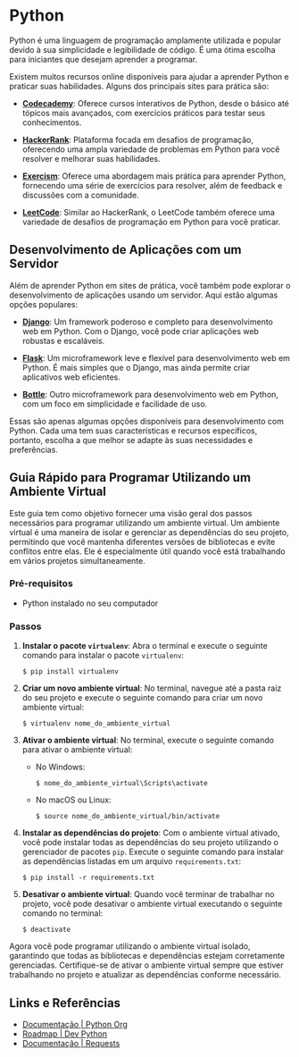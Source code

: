 # Python

Python é uma linguagem de programação amplamente utilizada e popular devido à sua simplicidade e legibilidade de código. É uma ótima escolha para iniciantes que desejam aprender a programar.

Existem muitos recursos online disponíveis para ajudar a aprender Python e praticar suas habilidades. Alguns dos principais sites para prática são:

- [**Codecademy**](www.codecademy.com): Oferece cursos interativos de Python, desde o básico até tópicos mais avançados, com exercícios práticos para testar seus conhecimentos.

- [**HackerRank**](www.hackerrank.com): Plataforma focada em desafios de programação, oferecendo uma ampla variedade de problemas em Python para você resolver e melhorar suas habilidades.

- [**Exercism**](www.exercism.io): Oferece uma abordagem mais prática para aprender Python, fornecendo uma série de exercícios para resolver, além de feedback e discussões com a comunidade.

- [**LeetCode**](leetcode.com): Similar ao HackerRank, o LeetCode também oferece uma variedade de desafios de programação em Python para você praticar.

## Desenvolvimento de Aplicações com um Servidor

Além de aprender Python em sites de prática, você também pode explorar o desenvolvimento de aplicações usando um servidor. Aqui estão algumas opções populares:

- [**Django**](www.djangoproject.com): Um framework poderoso e completo para desenvolvimento web em Python. Com o Django, você pode criar aplicações web robustas e escaláveis.

- [**Flask**](flask.pocoo.org): Um microframework leve e flexível para desenvolvimento web em Python. É mais simples que o Django, mas ainda permite criar aplicativos web eficientes.

- [**Bottle**](bottlepy.org): Outro microframework para desenvolvimento web em Python, com um foco em simplicidade e facilidade de uso.

Essas são apenas algumas opções disponíveis para desenvolvimento com Python. Cada uma tem suas características e recursos específicos, portanto, escolha a que melhor se adapte às suas necessidades e preferências.

## Guia Rápido para Programar Utilizando um Ambiente Virtual

Este guia tem como objetivo fornecer uma visão geral dos passos necessários para programar utilizando um ambiente virtual. Um ambiente virtual é uma maneira de isolar e gerenciar as dependências do seu projeto, permitindo que você mantenha diferentes versões de bibliotecas e evite conflitos entre elas. Ele é especialmente útil quando você está trabalhando em vários projetos simultaneamente.

### Pré-requisitos
- Python instalado no seu computador

### Passos

1. **Instalar o pacote `virtualenv`**: Abra o terminal e execute o seguinte comando para instalar o pacote `virtualenv`:

   ```
   $ pip install virtualenv
   ```

2. **Criar um novo ambiente virtual**: No terminal, navegue até a pasta raiz do seu projeto e execute o seguinte comando para criar um novo ambiente virtual:

   ```
   $ virtualenv nome_do_ambiente_virtual
   ```

3. **Ativar o ambiente virtual**: No terminal, execute o seguinte comando para ativar o ambiente virtual:

   - No Windows:

     ```
     $ nome_do_ambiente_virtual\Scripts\activate
     ```

   - No macOS ou Linux:

     ```
     $ source nome_do_ambiente_virtual/bin/activate
     ```

4. **Instalar as dependências do projeto**: Com o ambiente virtual ativado, você pode instalar todas as dependências do seu projeto utilizando o gerenciador de pacotes `pip`. Execute o seguinte comando para instalar as dependências listadas em um arquivo `requirements.txt`:

   ```
   $ pip install -r requirements.txt
   ```

5. **Desativar o ambiente virtual**: Quando você terminar de trabalhar no projeto, você pode desativar o ambiente virtual executando o seguinte comando no terminal:

   ```
   $ deactivate
   ```

Agora você pode programar utilizando o ambiente virtual isolado, garantindo que todas as bibliotecas e dependências estejam corretamente gerenciadas. Certifique-se de ativar o ambiente virtual sempre que estiver trabalhando no projeto e atualizar as dependências conforme necessário.


## Links e Referências

- [Documentação | Python Org](https://docs.python.org/pt-br/3/)
- [Roadmap | Dev Python](https://roadmap.sh/python)
- [Documentação | Requests](https://requests.readthedocs.io/en/latest/user/install/)
